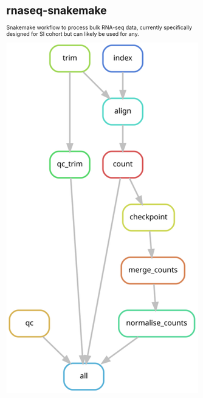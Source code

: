 # rnaseq-snakemake

Snakemake workflow to process bulk RNA-seq data, currently specifically designed for SI cohort but can likely be used for any.

![R](images/rulegraph.svg)
